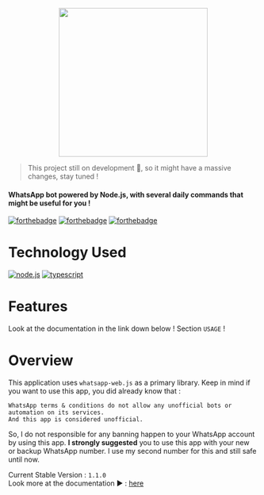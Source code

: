 <p align="center">
    <img width="300" height="300" src="https://i.ibb.co/7y1v1q4/hour.png">
</p>

> This project still on development 🚧, so it might have a massive changes, stay tuned !  

#### WhatsApp bot powered by Node.js, with several daily commands that might be useful for you !

[![forthebadge](https://forthebadge.com/images/badges/made-with-javascript.png)](https://nodejs.org)
[![forthebadge](https://forthebadge.com/images/badges/powered-by-electricity.png)](https://web.pln.co.id/tentang-kami/profil-perusahaan)
[![forthebadge](http://forthebadge.com/images/badges/built-with-love.svg)](http://forthebadge.com)

# Technology Used <!-- {docsify-ignore} -->
<a href='https://nodejs.org' target="_blank"><img alt='node.js' src='https://img.shields.io/badge/Node.js-100000?style=for-the-badge&logo=node.js&logoColor=white&labelColor=60AA50&color=447C42'/></a> <a href='https://www.typescriptlang.org/' target="_blank"><img alt='typescript' src='https://img.shields.io/badge/Typescript-100000?style=for-the-badge&logo=typescript&logoColor=white&labelColor=5094DD&color=5094DD'/></a>

# Features
Look at the documentation in the link down below ! Section `USAGE` !

# Overview  
This application uses `whatsapp-web.js` as a primary library. Keep in mind if you want to use this app, you did already know that :  
```
WhatsApp terms & conditions do not allow any unofficial bots or automation on its services.
And this app is considered unofficial.
```
So, I do not responsible for any banning happen to your WhatsApp account by using this app. <b>I strongly suggested</b> you to use this app with your new or backup WhatsApp number. I use my second number for this and still safe until now.

Current Stable Version : `1.1.0`  
Look more at the documentation ▶ : [here](https://gensart-ai.github.io/whatsapp-bot)
